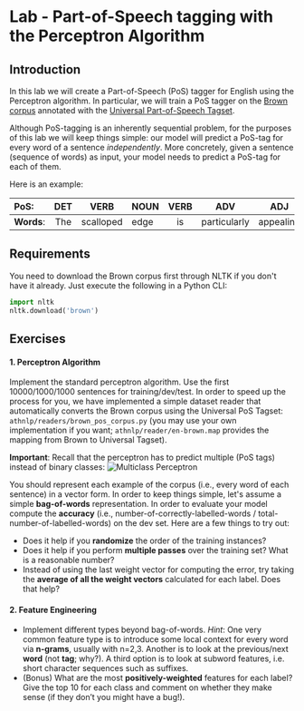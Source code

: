 # Lab - Part-of-Speech tagging with the Perceptron Algorithm


## Introduction

In this lab we will create a Part-of-Speech (PoS) tagger for English using the Perceptron algorithm. 
In particular, we will train a PoS tagger on the [Brown corpus](http://clu.uni.no/icame/manuals/BROWN/INDEX.HTM) annotated with the [Universal Part-of-Speech Tagset](https://arxiv.org/abs/1104.2086). 

Although PoS-tagging is an inherently sequential problem, for the purposes of this lab we will keep things simple: our model will predict a PoS-tag for every word of a sentence *independently*.
More concretely, given a sentence (sequence of words) as input, your model needs to predict a PoS-tag for each of them.

Here is an example:

| **PoS**:   | DET | VERB      | NOUN | VERB |     ADV      | ADJ       | . |
|:-------|:-----:|:-----------:|------|:------:|:--------------:|:-----------:|:---:|
| **Words**: | The | scalloped | edge | is   | particularly | appealing | . |
  

## Requirements
You need to download the Brown corpus first through NLTK if you don't have it already. 
Just execute the following in a Python CLI:

```python
import nltk
nltk.download('brown')
``` 

## Exercises


#### 1. Perceptron Algorithm

Implement the standard perceptron algorithm. Use the first 10000/1000/1000 sentences for training/dev/test.
In order to speed up the process for you, we have implemented a simple dataset reader that automatically converts the Brown corpus using the Universal PoS Tagset: `athnlp/readers/brown_pos_corpus.py` (you may use your own implementation if you want; `athnlp/reader/en-brown.map` provides the mapping from Brown to Universal Tagset). 

**Important**: Recall that the perceptron has to predict multiple (PoS tags) instead of binary classes:
![Multiclass Perceptron](multiclass_perceptron.png)

You should represent each example of the corpus (i.e., every word of each sentence) in a vector form. In order to keep things simple, let's assume a simple **bag-of-words** representation.
In order to evaluate your model compute the **accuracy** (i.e., number-of-correctly-labelled-words / total-number-of-labelled-words) on the dev set.
Here are a few things to try out:
- Does it help if you **randomize** the order of the training instances?
- Does it help if you perform **multiple passes** over the training set? What is a reasonable number?
- Instead of using the last weight vector for computing the error, try taking the **average of all
the weight vectors** calculated for each label. Does that help?

#### 2. Feature Engineering

- Implement different types beyond bag-of-words. *Hint*: One very common feature type is to 
introduce some local context for every word via **n-grams**, usually with n=2,3. Another is to
look at the previous/next **word** (not **tag**; why?). A third option is to look at subword features,
i.e. short character sequences such as suffixes.
- (Bonus) What are the most **positively-weighted** features for each label? Give the
top 10 for each class and comment on whether they make sense (if they
don’t you might have a bug!).






